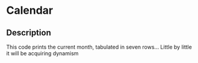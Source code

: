 # Calendar

## Description
This code prints the current month, tabulated in seven rows...
Little by little it will be acquiring dynamism